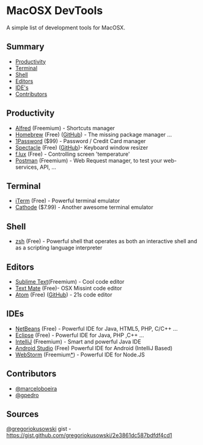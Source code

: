 MacOSX DevTools
========================

A simple list of development tools for MacOSX.

## Summary
* [Productivity](#productivity)
* [Terminal](#terminal)
* [Shell](#shell)
* [Editors](#editors)
* [IDE's](#ides)
* [Contributors](#contributors)

## Productivity
* [Alfred](http://www.alfredapp.com/) (Freemium) - Shortcuts manager
* [Homebrew](http://brew.sh) (Free) ([GitHub](https://github.com/Homebrew/homebrew)) - The missing package manager ...
* [1Password](https://agilebits.com/onepassword) ($99) - Password / Credit Card manager
* [Spectacle](http://spectacleapp.com/) (Free) ([GitHub](https://github.com/eczarny/spectacle))- Keyboard window resizer 
* [f.lux](https://justgetflux.com/) (Free) - Controlling screen 'temperature'
* [Postman](http://www.getpostman.com) (Freemium) - Web Request manager, to test your web-services, API, ... 

## Terminal
* [iTerm](https://iterm2.com/) (Free) - Powerful terminal emulator
* [Cathode](http://www.secretgeometry.com/apps/cathode) ($7.99) - Another awesome terminal emulator

## Shell
* [zsh](http://zsh.sourceforge.net/) (Free) - Powerful shell that operates as both an interactive shell and as a scripting language interpreter

## Editors
* [Sublime Text](http://www.sublimetext.com/3)(Freemium) - Cool code editor
* [Text Mate](http://macromates.com/) (Free)- OSX Missint code editor
* [Atom](https://atom.io/) (Free) ([GitHub](https://github.com/atom/atom)) - 21s code editor

## IDEs
* [NetBeans](https://netbeans.org/) (Free) - Powerful IDE for Java, HTML5, PHP, C/C++ ...
* [Eclipse](https://eclipse.org/) (Free) - Powerful IDE for Java, PHP ,C++ ...
* [IntelliJ](https://www.jetbrains.com/idea/) (Freemium) - Smart and powerful Java IDE
* [Android Studio](https://developer.android.com/sdk/installing/studio.html) (Free) Powerful IDE for Android (IntelliJ Based)
* [WebStorm](https://www.jetbrains.com/webstorm/) (Freemium[*](https://github.com/marceloboeira/awesome-macosx-dev-tools/issues/5)) - Powerful IDE for Node.JS

## Contributors
* [@marceloboeira](http://github.com/marceloboeira/)
* [@gpedro](http://github.com/gpedro)

## Sources
[@gregoriokusowski](http://github.com/gregoriokusowski) gist - https://gist.github.com/gregoriokusowski/2e3861dc587bdfdf4cd1
